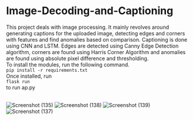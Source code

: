 # Image-Decoding-and-Captioning
This project deals with image processing. It mainly revolves around generating captions for the uploaded image, detecting edges and corners with features and find anomalies based on comparison. Captioning is done using CNN and LSTM. Edges are detected using Canny Edge Detection algorithm, corners are found using Harris Corner Algorithm and anomalies are found using absolute pixel difference and thresholding.<br>
To install the modules, run the following command.<br>
```pip install -r requirements.txt```<br>
Once installed, run<br>
```flask run``` <br>
to run ap.py
<br><br>

![Screenshot (135)](https://github.com/jeyprabu/Image-Decoding-and-Captioning/assets/135853635/24846130-a0e8-4b2d-9d40-13bd02dc61d4)
![Screenshot (138)](https://github.com/jeyprabu/Image-Decoding-and-Captioning/assets/135853635/3a2da3b7-ce7d-4829-adc7-47f593c8d53d)
![Screenshot (139)](https://github.com/jeyprabu/Image-Decoding-and-Captioning/assets/135853635/03d812fa-5169-4853-b610-310b7657b6f0)
![Screenshot (137)](https://github.com/jeyprabu/Image-Decoding-and-Captioning/assets/135853635/ce3f23e6-e181-4253-a0de-d2d436b57413)

